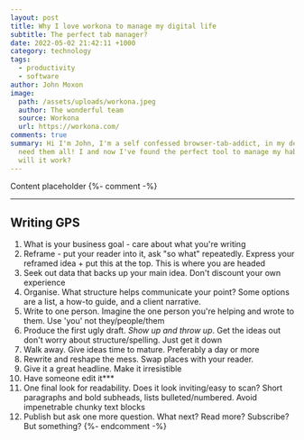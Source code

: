 ```yaml
---
layout: post
title: Why I love workona to manage my digital life
subtitle: The perfect tab manager?
date: 2022-05-02 21:42:11 +1000
category: technology
tags:
  - productivity
  - software
author: John Moxon
image:
  path: /assets/uploads/workona.jpeg
  author: The wonderful team
  source: Workona
  url: https://workona.com/
comments: true
summary: Hi I'm John, I'm a self confessed browser-tab-addict, in my defence, I
  need them all! I and now I've found the perfect tool to manage my habit, but
  will it work?
---
```

Content placeholder
{%- comment -%}
- - -
## Writing GPS
1. What is your business goal - care about what you're writing
2. Reframe - put your reader into it, ask "so what" repeatedly. Express your reframed idea + put this at the top. This is where you are headed
3. Seek out data that backs up your main idea. Don't discount your own experience
4. Organise. What structure helps communicate your point? Some options are a list, a how-to guide, and a client narrative.
5. Write to one person. Imagine the one person you're helping and wrote to them. Use 'you' not they/people/them
6. Produce the first ugly draft. _Show up and throw up_. Get the ideas out don't worry about structure/spelling. Just get it down
7. Walk away. Give ideas time to mature. Preferably a day or more
8. Rewrite and reshape the mess. Swap places with your reader.
9. Give it a great headline. Make it irresistible
10. Have someone edit it***
11. One final look for readability. Does it look inviting/easy to scan? Short paragraphs and bold subheads, lists bulleted/numbered. Avoid impenetrable chunky text blocks
12. Publish but ask one more question. What next? Read more? Subscribe? But something?
{%- endcomment -%}